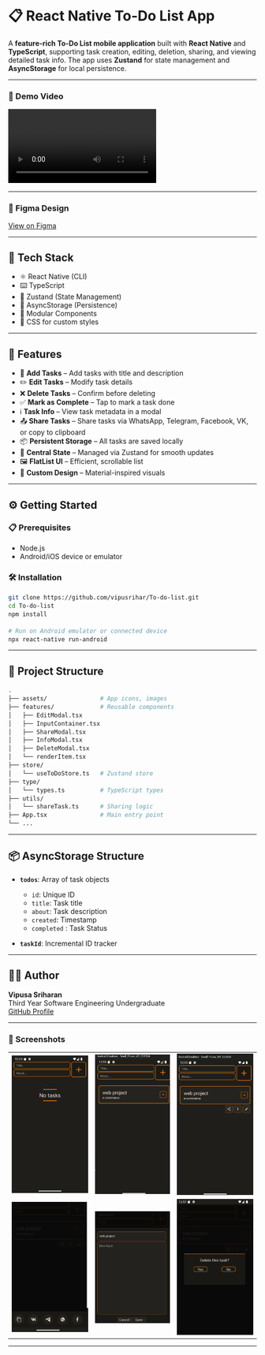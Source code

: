 # 📋 React Native To-Do List App

A **feature-rich To-Do List mobile application** built with **React Native** and **TypeScript**, supporting task creation, editing, deletion, sharing, and viewing detailed task info. The app uses **Zustand** for state management and **AsyncStorage** for local persistence.

---

### 🎥 Demo Video

<video controls src="./readmefiles/Video.mp4" title="To-Do-List Demo"></video>

---


### 🎨 Figma Design

[View on Figma](https://www.figma.com/design/0voUh3g2fDdGMbKNibqygj/To-Do-List--Community-?node-id=42-188)

---

## 🧰 Tech Stack

- ⚛️ React Native (CLI)
- ⌨️ TypeScript
- 🐻 Zustand (State Management)
- 💾 AsyncStorage (Persistence)
- 🧩 Modular Components
- 🎨 CSS for custom styles

---

## 🚀 Features

- 📝 **Add Tasks** – Add tasks with title and description  
- ✏️ **Edit Tasks** – Modify task details  
- ❌ **Delete Tasks** – Confirm before deleting  
- ✅ **Mark as Complete** – Tap to mark a task done  
- ℹ️ **Task Info** – View task metadata in a modal  
- 📤 **Share Tasks** – Share tasks via WhatsApp, Telegram, Facebook, VK, or copy to clipboard  
- 📦 **Persistent Storage** – All tasks are saved locally  
- 🧠 **Central State** – Managed via Zustand for smooth updates  
- 🖼️ **FlatList UI** – Efficient, scrollable list  
- 🎨 **Custom Design** – Material-inspired visuals

---

## ⚙️ Getting Started

### 📋 Prerequisites

- Node.js
- Android/iOS device or emulator

### 🛠️ Installation

```bash
git clone https://github.com/vipusrihar/To-do-list.git
cd To-do-list
npm install

# Run on Android emulator or connected device
npx react-native run-android
```

---

## 📁 Project Structure

```bash
.
├── assets/               # App icons, images
├── features/             # Reusable components
│   ├── EditModal.tsx
│   ├── InputContainer.tsx
│   ├── ShareModal.tsx
│   ├── InfoModal.tsx
│   ├── DeleteModal.tsx
│   └── renderItem.tsx
├── store/
│   └── useToDoStore.ts   # Zustand store
├── type/
│   └── types.ts          # TypeScript types
├── utils/
│   └── shareTask.ts      # Sharing logic
├── App.tsx               # Main entry point
└── ...
```

---

## 📦 AsyncStorage Structure

- **`todos`**: Array of task objects  
  - `id`: Unique ID  
  - `title`: Task title  
  - `about`: Task description  
  - `created`: Timestamp  
  - `completed` : Task Status

- **`taskId`**: Incremental ID tracker

---

## 👩‍💻 Author

**Vipusa Sriharan**  
Third Year Software Engineering Undergraduate  
[GitHub Profile](https://github.com/vipusrihar)

---


### 📸 Screenshots

| | | |
|---|---|---|
| ![image1](readmefiles/first.png) | ![image2](readmefiles/second.png) | ![image3](readmefiles/third.png) |
| ![image4](readmefiles/fourth.png) | ![image5](readmefiles/fifth.png) | ![image6](readmefiles/sixth.png) |

---
